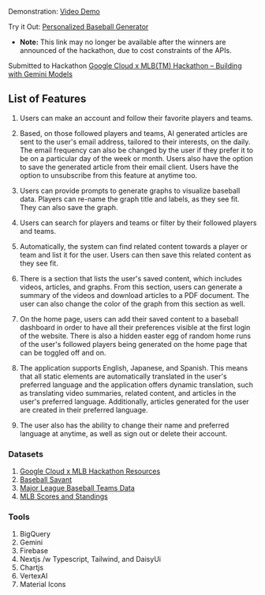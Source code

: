 Demonstration: [Video Demo](https://www.youtube.com/watch?v=MUEDx_GT7wE)

Try it Out: [Personalized Baseball Generator](https://baseball-ai-generator.vercel.app/)

- <strong>Note:</strong> This link may no longer be available after the winners are announced of the hackathon, due to cost constraints of the APIs.

Submitted to Hackathon [Google Cloud x MLB(TM) Hackathon – Building with Gemini Models](https://next2025challenge.devpost.com/?ref_feature=challenge&ref_medium=your-open-hackathons&ref_content=Submissions+open)

## List of Features

1. Users can make an account and follow their favorite players and teams.

2. Based, on those followed players and teams, AI generated articles are sent to the user's email address, tailored to their interests, on the daily. The email frequency can also be changed by the user if they prefer it to be on a particular day of the week or month. Users also have the option to save the generated article from their email client. Users have the option to unsubscribe from this feature at anytime too.

3. Users can provide prompts to generate graphs to visualize baseball data. Players can re-name the graph title and labels, as they see fit. They can also save the graph.

4. Users can search for players and teams or filter by their followed players and teams.

5. Automatically, the system can find related content towards a player or team and list it for the user. Users can then save this related content as they see fit.

6. There is a section that lists the user's saved content, which includes videos, articles, and graphs. From this section, users can generate a summary of the videos and download articles to a PDF document. The user can also change the color of the graph from this section as well.

7. On the home page, users can add their saved content to a baseball dashboard in order to have all their preferences visible at the first login of the website. There is also a hidden easter egg of random home runs of the user's followed players being generated on the home page that can be toggled off and on.

8. The application supports English, Japanese, and Spanish. This means that all static elements are automatically translated in the user's preferred language and the application offers dynamic translation, such as translating video summaries, related content, and articles in the user's preferred language. Additionally, articles generated for the user are created in their preferred language.

9. The user also has the ability to change their name and preferred language at anytime, as well as sign out or delete their account.

### Datasets

1. [Google Cloud x MLB Hackathon Resources](https://github.com/MajorLeagueBaseball/google-cloud-mlb-hackathon)
2. [Baseball Savant](https://baseballsavant.mlb.com/)
3. [Major League Baseball Teams Data](https://www.openintro.org/data/index.php?data=mlb_teams)
4. [MLB Scores and Standings](https://www.baseball-reference.com/boxes/index.fcgi)

### Tools

1. BigQuery
2. Gemini
3. Firebase
4. Nextjs /w Typescript, Tailwind, and DaisyUi
5. Chartjs
6. VertexAI
7. Material Icons
